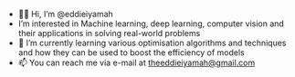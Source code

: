 - 👋🏽 Hi, I’m @eddieiyamah
-  I’m interested in Machine learning, deep learning, computer vision and their applications in solving real-world problems
- 🌱 I’m currently learning various optimisation algorithms and techniques and how they can be used to boost the efficiency of models
- 📫 You can reach me via e-mail at theeddieiyamah@gmail.com

<!---
eddieiyamah/eddieiyamah is a ✨ special ✨ repository because its `README.md` (this file) appears on your GitHub profile.
You can click the Preview link to take a look at your changes.
--->
